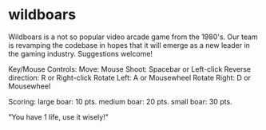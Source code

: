 # wildboars

Wildboars is a not so popular video arcade game from the 1980's.
Our team is revamping the codebase in hopes that it will emerge as a new leader in the gaming industry.
Suggestions welcome!

Key/Mouse Controls:
Move: Mouse
Shoot: Spacebar or Left-click
Reverse direction: R or Right-click
Rotate Left: A or Mousewheel
Rotate Right: D or Mousewheel

Scoring:
large boar: 10 pts.
medium boar: 20 pts.
small boar: 30 pts.

"You have 1 life, use it wisely!"

